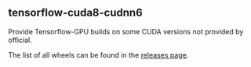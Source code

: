 ## tensorflow-cuda8-cudnn6

Provide Tensorflow-GPU builds on some CUDA versions not provided by official.

The list of all wheels can be found in the [releases page](https://github.com/ghostplant/tensorflow-cuda8-cudnn6/releases).
